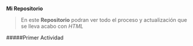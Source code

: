 **Mi Repositorio**
>En este **Repositorio** podran ver todo el proceso y actualización que se lleva acabo con *HTML*

#####Primer Actividad

